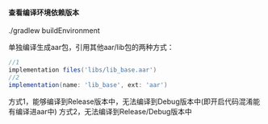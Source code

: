 #### 查看编译环境依赖版本
./gradlew buildEnvironment
[](proguard_version.png)

单独编译生成aar包，引用其他aar/lib包的两种方式：
```groovy
//1
implementation files('libs/lib_base.aar')
//2
implementation(name: 'lib_base', ext: 'aar')
```
方式1，能够编译到Release版本中，无法编译到Debug版本中(即开启代码混淆能有编译进aar中)
方式2，无法编译到Release/Debug版本中